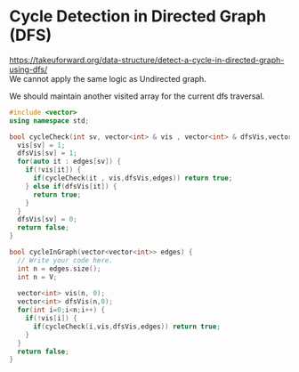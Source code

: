 # Cycle Detection in Directed Graph (DFS)	
https://takeuforward.org/data-structure/detect-a-cycle-in-directed-graph-using-dfs/ <br/>
We cannot apply the same logic as Undirected graph.<br/>

We should maintain another visited array for the current dfs traversal.

```cpp
#include <vector>
using namespace std;

bool cycleCheck(int sv, vector<int> & vis , vector<int> & dfsVis,vector<vector<int>> edges) {
  vis[sv] = 1;
  dfsVis[sv] = 1;
  for(auto it : edges[sv]) {
    if(!vis[it]) {
      if(cycleCheck(it , vis,dfsVis,edges)) return true;
    } else if(dfsVis[it]) {
      return true;
    }
  }
  dfsVis[sv] = 0;
  return false;
}

bool cycleInGraph(vector<vector<int>> edges) {
  // Write your code here.
  int n = edges.size();
  int n = V;
  
  vector<int> vis(n, 0);
  vector<int> dfsVis(n,0);
  for(int i=0;i<n;i++) {
    if(!vis[i]) {
      if(cycleCheck(i,vis,dfsVis,edges)) return true;
    }
  }
  return false;
}
```
